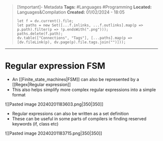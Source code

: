 > [!important]- Metadata
> **Tags:** #Languages #Programming 
> **Located:** Languages&Compilation
> **Created:** 01/02/2024 - 18:05
> ```dataviewjs
> let f = dv.current().file;
> let paths = new Set([...f.inlinks, ...f.outlinks].map(p => p.path).filter(p => !p.endsWith(".png")));
> paths.delete(f.path);
> dv.table(["Connections", "Tags"], [...paths].map(p => [dv.fileLink(p), dv.page(p).file.tags.join("")]));
> ```

___
# Regular expression FSM
- An [[Finite_state_machines|FSM]] can also be represented by a [[Regex|Regular expression]]
- This also helps simplify more complex regular expressions into a simple format 

![[Pasted image 20240201183603.png|350|350]]

-  Regular expressions can also be written as a set definition 
- These can be useful in some parts of compilers ie finding reserved keywords (if, class etc)

![[Pasted image 20240201183715.png|350|350]]
